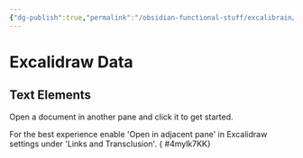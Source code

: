 ```yaml
---
{"dg-publish":true,"permalink":"/obsidian-functional-stuff/excalibrain/","tags":["excalidraw"],"noteIcon":""}
---
```



# Excalidraw Data

## Text Elements
Open a document in another pane and click it to get started.

For the best experience enable 'Open in adjacent pane'
in Excalidraw settings under 'Links and Transclusion'.
{ #4mylk7KK}


